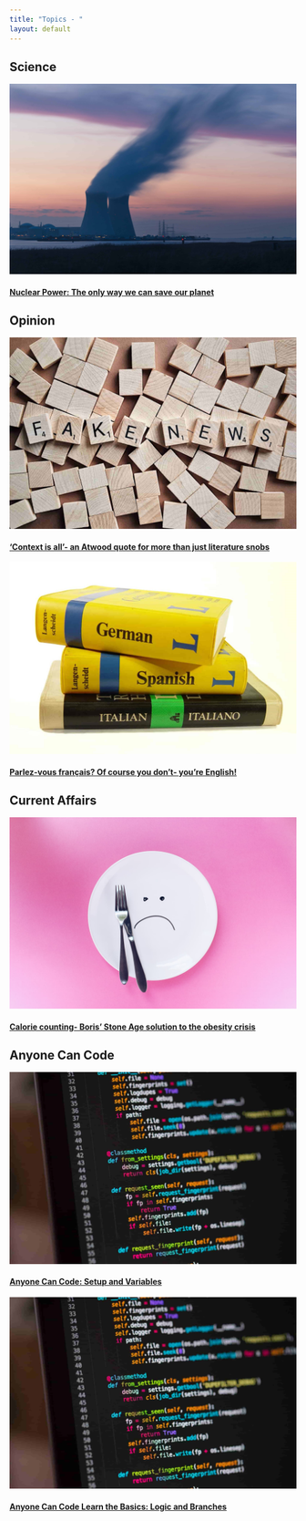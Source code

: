 ```yaml
---
title: "Topics - "
layout: default
---
```



<div class="container-fluid padding">
            <h2>Science</h2>
            <div class="row text-center padding">
                <div class="col-xs-12 col-sm-6 col-md-4">
                    <div class="imageText padding">
                        <a href="./articles/science/nuclear_power_safety" class="hvr-grow-shadow">
                        <img src="assets/frederic-paulussen-LWnD8U2OReU-unsplash.jpg" class="img-fluid">
                        <span class="title"><h4>Nuclear Power: The only way we can save our planet</h4></span>
                        </a>
                    </div>
                    
</div>
</div>
</div>

        

        
            

<div class="container-fluid padding">
                <h2>Opinion</h2>
                <div class="row text-center padding">

<div class="col-xs-12 col-sm-6 col-md-4">
                        <div class="imageText padding">
                        <a href="./articles/opinion/context_is_all" class="hvr-grow-shadow">
                        <img src="./assets/fake news.jpg" class="img-fluid">
                        <span class="title"><h4>‘Context is all’- an Atwood quote for more than just literature snobs</h4></span>
                        </a>
                        </div>
                        
</div>
                    <div class="col-sm-12 col-md-4">
                        <div class="imageText padding">
                            <a href="./articles/opinion/parlez-vous_francais" class="hvr-grow-shadow">
                            <img src="./assets/guidebooks-1425706.jpg" class="img-fluid" loading="lazy">
                            <span class="title"><h4>Parlez-vous français? Of course you don’t- you’re English!</h4></span>
                            </a>
                        </div>
                    </div>

</div>

</div>

<div class="container-fluid padding">
            <h2>Current Affairs</h2>
            <div class="row text-center padding">
                <div class="col-xs-12 col-sm-6 col-md-4">
                    <div class="imageText padding">
                    <a href="./articles/currentAffairs/Caloriecounting-BorisStoneAgeSolutiontotheObesityCrisis" class="hvr-grow-shadow">
                    <img src="./assets/thought-catalog-fnztlIb52gU-unsplash-min.jpg" class="img-fluid" loading="lazy">
                    <span class="title"><h4>Calorie counting- Boris’ Stone Age solution to the obesity crisis</h4></span>
                    </a>
                    </div>
                    
</div>
</div>
</div>

</div>

<div class="container-fluid padding">
            <h2>Anyone Can Code</h2>
            <div class="row text-center padding">
                <div class="col-xs-12 col-sm-6 col-md-4">
                    <div class="imageText padding">
                        <a href="./articles/AnyoneCanCode/anyoneCanCodeSetupAndVariables" class="hvr-grow-shadow">
                        <img src="assets/chris-ried-ieic5Tq8YMk-unsplash-min.jpg" class="img-fluid" loading="lazy">
                        <span class="title"><h4>Anyone Can Code: Setup and Variables</h4></span>
                        </a>
                    </div>
            </div>
            <div class="col-xs-12 col-sm-6 col-md-4">
                <div class="imageText padding">
                    <a href="./articles/AnyoneCanCode/anyoneCanCodeLogicAndBranches" class="hvr-grow-shadow">
                    <img src="assets/chris-ried-ieic5Tq8YMk-unsplash-min.jpg" class="img-fluid" loading="lazy">
                    <span class="title"><h4>Anyone Can Code Learn the Basics: Logic and Branches</h4></span>
                    </a>
                </div>
                
</div>
</div>
